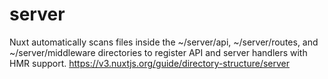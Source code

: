 # server

Nuxt automatically scans files inside the ~/server/api, ~/server/routes, and ~/server/middleware directories to register API and server handlers with HMR support.
https://v3.nuxtjs.org/guide/directory-structure/server